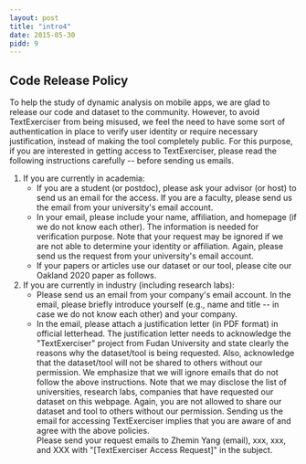 ```yaml
---
layout: post
title: "intro4"
date: 2015-05-30
pidd: 9
---
```

## Code Release Policy
To help the study of dynamic analysis on mobile apps, we are glad to release our code and dataset to the community. However, to avoid TextExerciser from being misused, we feel the need to have some sort of authentication in place to verify user identity or require necessary justification, instead of making the tool completely public. For this purpose, if you are interested in getting access to TextExerciser, please read the following instructions carefully -- before sending us emails.
1. If you are currently in academia:
   * If you are a student (or postdoc), please ask your advisor (or host) to send us an email for the access. If you are a faculty, please send us the email from your university's email account.
   * In your email, please include your name, affiliation, and homepage (if we do not know each other). The information is needed for verification purpose. Note that your request may be ignored if we are not able to determine your identity or affiliation. Again, please send us the request from your university's email account.
   * If your papers or articles use our dataset or our tool, please cite our Oakland 2020 paper as follows.
2. If you are currently in industry (including research labs):
   * Please send us an email from your company's email account. In the email, please briefly introduce yourself (e.g., name and title -- in case we do not know each other) and your company.
   * In the email, please attach a justification letter (in PDF format) in official letterhead. The justification letter needs to acknowledge the "TextExerciser" project from Fudan University and state clearly the reasons why the dataset/tool is being requested. Also, acknowledge that the dataset/tool will not be shared to others without our permission.
We emphasize that we will ignore emails that do not follow the above instructions. Note that we may disclose the list of universities, research labs, companies that have requested our dataset on this webpage. Again, you are not allowed to share our dataset and tool to others without our permission. Sending us the email for accessing TextExerciser implies that you are aware of and agree with the above policies.<br>
Please send your request emails to Zhemin Yang (email), xxx, xxx, and XXX with "[TextExerciser Access Request]" in the subject.
